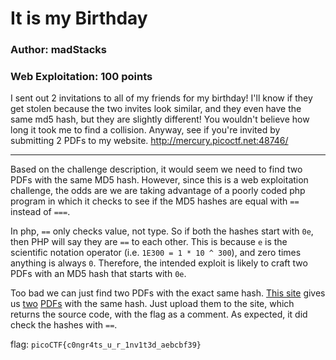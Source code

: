 # It is my Birthday
### Author: madStacks
### Web Exploitation: 100 points

I sent out 2 invitations to all of my friends for my birthday! I'll know if they get stolen because the two invites look similar, and they even have the same md5 hash, but they are slightly different! You wouldn't believe how long it took me to find a collision. Anyway, see if you're invited by submitting 2 PDFs to my website. http://mercury.picoctf.net:48746/

---

Based on the challenge description, it would seem we need to find two PDFs with the same MD5 hash. However, since this is a web exploitation challenge, the odds are we are taking advantage of a poorly coded php program in which it checks to see if the MD5 hashes are equal with `==` instead of `===`. 

In php, `==` only checks value, not type. So if both the hashes start with `0e`, then PHP will say they are `==` to each other. This is because `e` is the scientific notation  operator (i.e. `1E300 = 1 * 10 ^ 300`), and zero times anything is always `0`. Therefore, the intended exploit is likely to craft two PDFs with an MD5 hash that starts with `0e`.

Too bad we can just find two PDFs with the exact same hash. [This site](https://github.com/corkami/collisions#pdf) gives us [two](poeMD5_A.pdf) [PDFs](poeMD5_B.pdf) with the same hash. Just upload them to the site, which returns the source code, with the flag as a comment. As expected, it did check the hashes with `==`.

flag: `picoCTF{c0ngr4ts_u_r_1nv1t3d_aebcbf39}`
